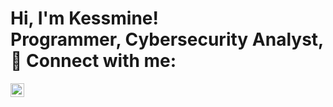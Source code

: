<h1>Hi, I'm Kessmine! <br/>Programmer</a>, <a www.linkedin.com/in/kessmine-flowers-3ababb132>Cybersecurity Analyst</a>, <a 



<h2> 🤳 Connect with me:</h2>

[<img align="left" alt="JoshMadakor | LinkedIn" width="22px" src="https://cdn.jsdelivr.net/npm/simple-icons@v3/icons/linkedin.svg" />][linkedin]



[linkedin]: https://linkedin.com/in/joshmadakor

<!--
**Kessmine/Kessmine** is a ✨ _special_ ✨ repository because its `README.md` (this file) appears on your GitHub profile.



- 🔭 I’m currently working on Google Cybersecurity Certificate
- 🌱 I’m currently learning Linex, SQL and Phython
- 👯 I’m looking to collaborate with othe cybersecurtiy analyst inorder to develop my craft
- 🤔 I’m looking for help with cybersecurity in general
- 💬 Ask me about my interst in technology
- 📫 How to reach me: www.linkedin.com/in/kessmine-flowers-3ababb132 or kessmine@gmail.com
- ⚡ Fun fact: Video Games are a great interest of mine. Especially the Playstaion system
-->
